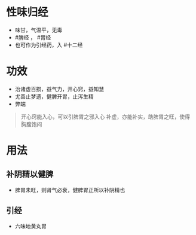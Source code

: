 # 性味归经
- 味甘，气温平，无毒
-  #脾经 ， #胃经 
-  也可作为引经药，入 #十二经
# 功效
- 治诸虚百损，益气力，开心窍，益知慧
- 尤善止梦遗，健脾开胃，止泻生精
- 弊端
>开心窍能入心，可以引脾胃之邪入心
>补虚，亦能补实，助脾胃之旺，使得胸腹饱闷
# 用法
## 补阴精以健脾
- 脾胃未旺，则肾气必衰，健脾胃正所以补阴精也
## 引经
- 六味地黄丸胃 